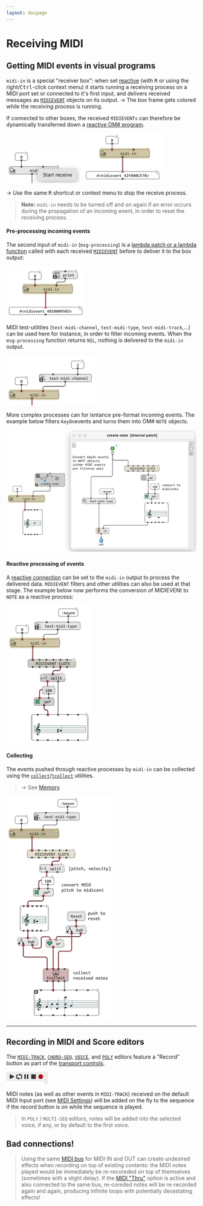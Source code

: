 ```yaml
---
layout: docpage
---
```


# Receiving MIDI

## Getting MIDI events in visual programs

`midi-in` is a special "receiver box": when set [reactive](reactive) (with <kbd>R</kbd> or using the right/<kbd>Ctrl</kbd>-click context menu) it starts running a receiving process on a MIDI port set or connected to it's first input, and delivers received messages as [`MIDIEVENT`](midi-events) objects on its output. 
&rarr; The box frame gets colored while the receiving process is running.

If connected to other boxes, the received `MIDIEVENTs` can therefore be dynamically transferred down a [reactive OM# program](reactive).

<img src="midi-in_img/midi-in-menu.png">   <img src="midi-in_img/midi-in.png">

&rarr; Use the same <kbd>R</kbd> shortcut or context menu to stop the receive process.

> **Note:** `midi-in` needs to be turned off and on again if an error occurs during the propagation of an incoming event, in order to reset the receiving process.


#### Pre-processing incoming events

The second input of `midi-in` (`msg-processing`) is a [lambda patch or a lambda function](lambda) called with each received [`MIDIEVENT`](midi-events) before to deliver it to the box output:

<img src="midi-in_img/midi-in-processing-fun.png">

MIDI test-utilities (`test-midi-channel`, `test-midi-type`, `test-midi-track`,...) can be used here for instance, in order to filter incoming events. When the `msg-processing` function returns `NIL`, nothing is delivered to the `midi-in` output.

<img src="midi-in_img/midi-in-test-fun.png">

More complex processes can for isntance pre-format incoming events. The example below filters `KeyOn`events and turns them into OM# `NOTE` objects.

<img src="midi-in_img/midi-in-processing-patch.png">


#### Reactive processing of events

A [reactive connection](reactive) can be set to the `midi-in` output to process the delivered data. `MIDIEVENT` filters and other utilities can also be used at that stage. The example below now performs the conversion of MIDIEVENt to `NOTE` as a reactive process:

<img src="midi-in_img/midi-in-to-note.png">


#### Collecting

The events pushed through reactive processes by `midi-in` can be collected using the [`collect`](memory#collect)/[`tcollect`](memory#tcollect) utilities.

> &rarr; See [Memory](memory).

<img src="midi-in_img/midi-in-tcollect.png">


--------


## Recording in MIDI and Score editors

The [`MIDI-TRACK`](midi-track), [`CHORD-SEQ`](chord-seq), [`VOICE`](voice), and [`POLY`](poly) editors feature a "Record" button as part of the [transport controls](player). 

<img src="midi-in_img/record-button.png">

MIDI notes (as well as other events in `MIDI-TRACK`) received on the default MIDI Input port (see [MIDI Settings](midi-settings)) will be added on the fly to the sequence if the record button is on while the sequence is played.

> In `POLY` / `MULTI-SEQ` editors, notes will be added into the selected voice, if any, or by default to the first voice. 


## Bad connections!

> Using the same [MIDI bus](midi-settings#virtual-buses) for MIDI IN and OUT can create undesired effects when recording on top of existing contents: the MIDI notes played would be immediately be re-recoreded on top of themselves (sometimes with a slight delay). If the [MIDI "Thru"](midi-settings#midi-"thru") option is active and also connected to the same bus, re-coreded notes will be re-recorded again and again, producing infinite loops with potentially devastating effects!